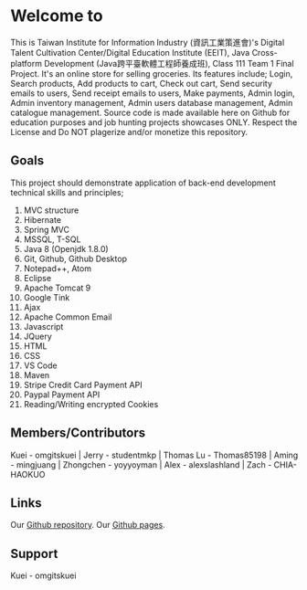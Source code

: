 # Welcome to 

This is Taiwan Institute for Information Industry (資訊工業策進會)'s Digital Talent Cultivation Center/Digital Education Institute (EEIT), Java Cross-platform Development (Java跨平臺軟體工程師養成班), Class 111  Team 1 Final Project. It's an online store for selling groceries. Its features include; Login, Search products, Add products to cart, Check out cart, Send security emails to users, Send receipt emails to users, Make payments, Admin login, Admin inventory management, Admin users database management, Admin catalogue management.
Source code is made available here on Github for education purposes and job hunting projects showcases ONLY. Respect the License and Do NOT plagerize and/or monetize this repository.

## Goals
This project should demonstrate application of back-end development technical skills and principles;
1) MVC structure
2) Hibernate
3) Spring MVC
4) MSSQL, T-SQL
5) Java 8 (Openjdk 1.8.0)
6) Git, Github, Github Desktop
7) Notepad++, Atom
8) Eclipse
9) Apache Tomcat 9
10) Google Tink
11) Ajax
12) Apache Common Email
13) Javascript
14) JQuery
15) HTML
16) CSS
17) VS Code
18) Maven
19) Stripe Credit Card Payment API
20) Paypal Payment API
21) Reading/Writing encrypted Cookies

## Members/Contributors
Kuei - omgitskuei | Jerry - studentmkp | Thomas Lu - Thomas85198 | Aming - mingjuang | Zhongchen - yoyyoyman | Alex - alexslashland | Zach - CHIA-HAOKUO

## Links
Our [Github repository](https://github.com/omgitskuei/EEIT111FinalProject).
Our [Github pages](https://omgitskuei.github.io/EEIT111FinalProject/).

## Support
Kuei - omgitskuei

